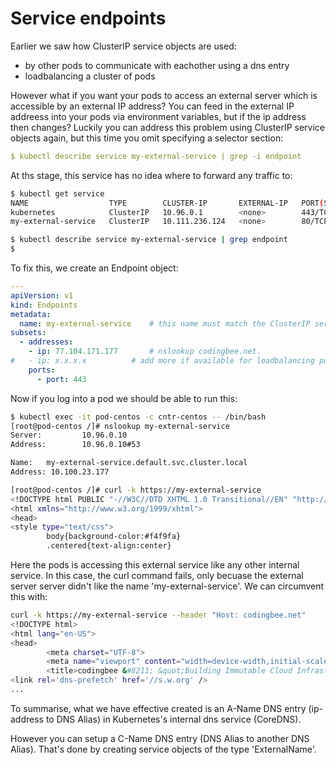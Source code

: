 # Service endpoints

Earlier we saw how ClusterIP service objects are used:

- by other pods to communicate with eachother using a dns entry
- loadbalancing a cluster of pods


However what if you want your pods to access an external server which is accessible by an external IP address? You can feed in the external IP addreess into your pods via environment variables, but if the ip address then changes? Luckily you can address this problem using ClusterIP service objects again, but this time you omit specifying a selector section:

```yaml
$ kubectl describe service my-external-service | grep -i endpoint

```


At ths stage, this service has no idea where to forward any traffic to:


```bash
$ kubectl get service
NAME                  TYPE        CLUSTER-IP       EXTERNAL-IP   PORT(S)   AGE
kubernetes            ClusterIP   10.96.0.1        <none>        443/TCP   111s
my-external-service   ClusterIP   10.111.236.124   <none>        80/TCP    65s

$ kubectl describe service my-external-service | grep endpoint
$
```

To fix this, we create an Endpoint object:

```yaml
---
apiVersion: v1
kind: Endpoints
metadata:
  name: my-external-service    # this name must match the ClusterIP service name
subsets:
  - addresses:
    - ip: 77.104.171.177       # nslookup codingbee.net. 
#   - ip: x.x.x.x          # add more if available for loadbalancing purposes. 
    ports:
      - port: 443
```

Now if you log into a pod we should be able to run this:

```bash
$ kubectl exec -it pod-centos -c cntr-centos -- /bin/bash
[root@pod-centos /]# nslookup my-external-service
Server:         10.96.0.10
Address:        10.96.0.10#53

Name:   my-external-service.default.svc.cluster.local
Address: 10.100.23.177

[root@pod-centos /]# curl -k https://my-external-service
<!DOCTYPE html PUBLIC "-//W3C//DTD XHTML 1.0 Transitional//EN" "http://www.w3.org/TR/xhtml1/DTD/xhtml1-transitional.dtd">
<html xmlns="http://www.w3.org/1999/xhtml">
<head>
<style type="text/css">
        body{background-color:#f4f9fa}
        .centered{text-align:center}
```

Here the pods is accessing this external service like any other internal service. In this case, the curl command fails, only becuase the external server server didn't like the name 'my-external-service'. We can circumvent this with:

```bash
curl -k https://my-external-service --header "Host: codingbee.net"
<!DOCTYPE html>
<html lang="en-US">
<head>
        <meta charset="UTF-8">
        <meta name="viewport" content="width=device-width,initial-scale=1,maximum-scale=1,user-scalable=no">
        <title>codingbee &#8211; &quot;Building Immutable Cloud Infrastructure one container at a time!&quot;</title>
<link rel='dns-prefetch' href='//s.w.org' />
...
```

To summarise, what we have effective created is an A-Name DNS entry (ip-address to DNS Alias) in Kubernetes's internal dns service (CoreDNS). 

However you can setup a C-Name DNS entry (DNS Alias to another DNS Alias). That's done by creating service objects of the type 'ExternalName'.